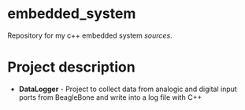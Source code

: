 embedded_system
===============

Repository for my c++ embedded system _sources_.

Project description
=======

- **DataLogger** - Project to collect data from analogic and digital input ports from BeagleBone and write into a log file with C++

